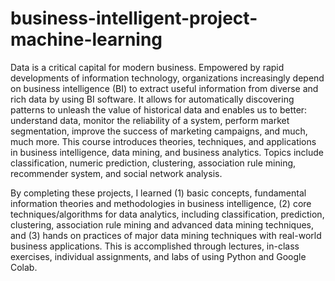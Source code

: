 # business-intelligent-project-machine-learning

Data is a critical capital for modern business. Empowered by rapid developments of information
technology, organizations increasingly depend on business intelligence (BI) to extract useful
information from diverse and rich data by using BI software. It allows for automatically discovering
patterns to unleash the value of historical data and enables us to better: understand data, monitor the
reliability of a system, perform market segmentation, improve the success of marketing campaigns,
and much, much more. This course introduces theories, techniques, and applications in business
intelligence, data mining, and business analytics. Topics include classification, numeric prediction,
clustering, association rule mining, recommender system, and social network analysis.

By completing these projects, I learned (1) basic concepts, fundamental information theories and methodologies in
business intelligence, (2) core techniques/algorithms for data analytics, including classification,
prediction, clustering, association rule mining and advanced data mining techniques, and (3) hands
on practices of major data mining techniques with real-world business applications. This is
accomplished through lectures, in-class exercises, individual assignments, and labs of using Python
and Google Colab.
